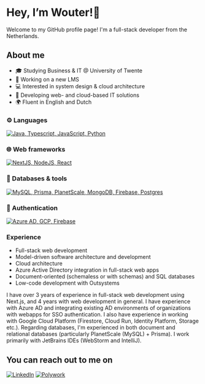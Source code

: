 # Hey, I’m Wouter!👋
Welcome to my GitHub profile page! I'm a full-stack developer from the Netherlands.

## About me
- 🎓 Studying Business & IT @ University of Twente
- 🎯 Working on a new LMS
- 💻 Interested in system design & cloud architecture
- 🏫 Developing web- and cloud-based IT solutions
- 🌍 Fluent in English and Dutch

### ⚙️ Languages
[![Java, Typescript, JavaScript, Python](https://skillicons.dev/icons?i=java,ts,js,py)](https://skillicons.dev)  

### 🌐 Web frameworks
[![NextJS, NodeJS, React](https://skillicons.dev/icons?i=next,nodejs,react)](https://skillicons.dev)  

### 💾 Databases & tools
[![MySQL, Prisma, PlanetScale, MongoDB, Firebase, Postgres](https://skillicons.dev/icons?i=mysql,planetscale,prisma,mongodb,postgres,firebase)](https://skillicons.dev)  

### 🔑 Authentication
[![Azure AD, GCP, Firebase](https://skillicons.dev/icons?i=azure,gcp,firebase)](https://skillicons.dev)  

### Experience
- Full-stack web development
- Model-driven software architecture and development
- Cloud architecture
- Azure Active Directory integration in full-stack web apps
- Document-oriented (schemaless or with schemas) and SQL databases
- Low-code development with Outsystems

I have over 3 years of experience in full-stack web development using Next.js, and 4 years with web development in general. I have experience with Azure AD and integrating existing AD environments of organizations with webapps for SSO authentication. I also have experience in working with Google Cloud Platform (Firestore, Cloud Run, Identity Platform, Storage etc.). Regarding databases, I'm experienced in both document and relational databases (particularly PlanetScale (MySQL) + Prisma). I work primarily with JetBrains IDEs (WebStorm and IntelliJ).


## You can reach out to me on
<a href="https://www.linkedin.com/in/wouter-deen/" target="_blank">![LinkedIn](https://img.shields.io/badge/linkedin-%230077B5.svg?style=for-the-badge&logo=linkedin&logoColor=white)</a> <a href="https://www.polywork.com/wouterdeen" target="_blank">![Polywork](https://img.shields.io/badge/Polywork-543DE0?style=for-the-badge&logo=polywork&logoColor=black)</a>
